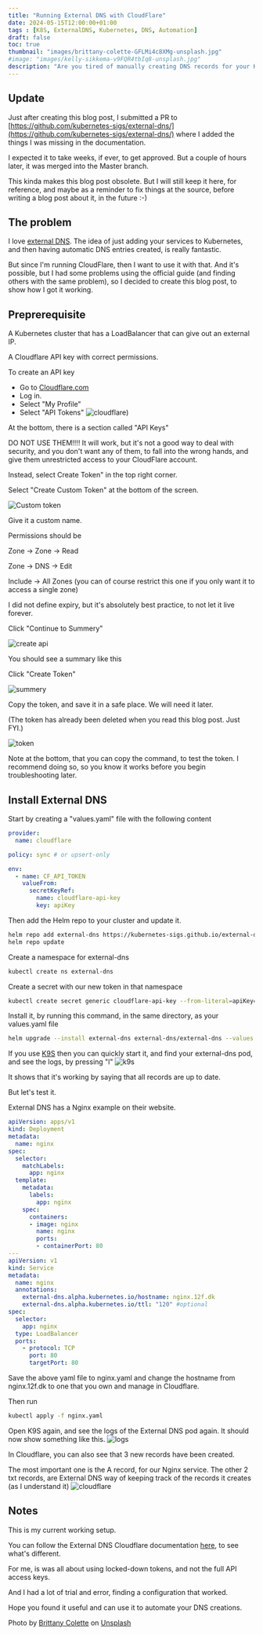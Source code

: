```yaml
---
title: "Running External DNS with CloudFlare"
date: 2024-05-15T12:00:00+01:00
tags : [K8S, ExternalDNS, Kubernetes, DNS, Automation]
draft: false
toc: true
thumbnail: "images/brittany-colette-GFLMi4c8XMg-unsplash.jpg"
#image: "images/kelly-sikkema-v9FQR4tbIq8-unsplash.jpg"
description: "Are you tired of manually creating DNS records for your Kubernetes services? In this tutorial, we'll show you how to automate the process using CloudFlare and External DNS. We'll walk you through the steps of setting up a Cloudflare API key, installing External DNS, and configuring it to work with your Kubernetes cluster. With this setup, you can easily create and manage DNS records for your services without having to manually update them in CloudFlare. Perfect for IT professionals looking to streamline their workflow and improve their infrastructure's reliability and security."
---
```

## Update

Just after creating this blog post, I submitted a PR to [https://github.com/kubernetes-sigs/external-dns/](https://github.com/kubernetes-sigs/external-dns/) where I added the things I was missing in the documentation.

I expected it to take weeks, if ever, to get approved. But a couple of hours later, it was merged into the Master branch.

This kinda makes this blog post obsolete. 
But I will still keep it here, for reference, and maybe as a reminder to fix things at the source, before writing a blog post about it, in the future :-) 

## The problem

I love [external DNS](https://github.com/kubernetes-sigs/external-dns).
The idea of just adding your services to Kubernetes, and then having automatic DNS entries created, is really fantastic. 

But since I'm running CloudFlare, then I want to use it with that. 
And it's possible, but I had some problems using the official guide (and finding others with the same problem), so I decided to create this blog post, to show how I got it working.

## Preprerequisite

A Kubernetes cluster that has a LoadBalancer that can give out an external IP.

A Cloudflare API key with correct permissions.

To create an API key

- Go to [Cloudflare.com](www.cloudflare.com)
- Log in.
- Select "My Profile"
- Select "API Tokens"
![cloudflare](images/1.png))

At the bottom, there is a section called "API Keys"

DO NOT USE THEM!!!!
It will work, but it's not a good way to deal with security, and you don't want any of them, to fall into the wrong hands, and give them unrestricted access to your CloudFlare account.

Instead, select Create Token" in the top right corner.

Select "Create Custom Token" at the bottom of the screen.

![Custom token](images/2.png)

Give it a custom name.

Permissions should be 

Zone -> Zone -> Read

Zone -> DNS -> Edit

Include -> All Zones (you can of course restrict this one if you only want it to access a single zone)

I did not define expiry, but it's absolutely best practice, to not let it live forever.

Click "Continue to Summery"

![create api](images/3.png)

You should see a summary like this

Click "Create Token"

![summery](images/4.png)

Copy the token, and save it in a safe place. We will need it later.

(The token has already been deleted when you read this blog post. Just FYI.)

![token](images/5.png)

Note at the bottom, that you can copy the command, to test the token.
I recommend doing so, so you know it works before you begin troubleshooting later.

## Install External DNS

Start by creating a "values.yaml" file with the following content
```yaml
provider:
  name: cloudflare

policy: sync # or upsert-only

env:
  - name: CF_API_TOKEN
    valueFrom:
      secretKeyRef:
        name: cloudflare-api-key
        key: apiKey
```

Then add the Helm repo to your cluster and update it.

```bash
helm repo add external-dns https://kubernetes-sigs.github.io/external-dns/
helm repo update
```

Create a namespace for external-dns
```bash
kubectl create ns external-dns
```

Create a secret with our new token in that namespace
```bash
kubectl create secret generic cloudflare-api-key --from-literal=apiKey="5KZRiBQtprdSCPHg_nOO1yujHVxw4hFIiEgVRvC4" --namespace external-dns
```

Install it, by running this command, in the same directory, as your values.yaml file
```bash
helm upgrade --install external-dns external-dns/external-dns --values values.yaml --namespace external-dns
```

If you use [K9S](https://k9scli.io) then you can quickly start it, and find your external-dns pod, and see the logs, by pressing "l"
![k9s](images/6.png)

It shows that it's working by saying that all records are up to date.

But let's test it.

External DNS has a Nginx example on their website.
```yaml
apiVersion: apps/v1
kind: Deployment
metadata:
  name: nginx
spec:
  selector:
    matchLabels:
      app: nginx
  template:
    metadata:
      labels:
        app: nginx
    spec:
      containers:
      - image: nginx
        name: nginx
        ports:
        - containerPort: 80
---
apiVersion: v1
kind: Service
metadata:
  name: nginx
  annotations:
    external-dns.alpha.kubernetes.io/hostname: nginx.12f.dk
    external-dns.alpha.kubernetes.io/ttl: "120" #optional
spec:
  selector:
    app: nginx
  type: LoadBalancer
  ports:
    - protocol: TCP
      port: 80
      targetPort: 80
````

Save the above yaml file to nginx.yaml and change the hostname from nginx.12f.dk to one that you own and manage in Cloudflare.

Then run 
```bash
kubectl apply -f nginx.yaml
```

Open K9S again, and see the logs of the External DNS pod again.
It should now show something like this.
![logs](images/7.png)

In Cloudflare, you can also see that 3 new records have been created.

The most important one is the A record, for our Nginx service.
The other 2 txt records, are External DNS way of keeping track of the records it creates (as I understand it)
![cloudflare](images/8.png)

## Notes

This is my current working setup.

You can follow the External DNS Cloudflare documentation [here](https://github.com/kubernetes-sigs/external-dns/blob/master/docs/tutorials/cloudflare.md), to see what's different.

For me, is was all about using locked-down tokens, and not the full API access keys.

And I had a lot of trial and error, finding a configuration that worked.

Hope you found it useful and can use it to automate your DNS creations.

Photo by <a href="https://unsplash.com/@candidbcolette?utm_content=creditCopyText&utm_medium=referral&utm_source=unsplash">Brittany Colette</a> on <a href="https://unsplash.com/photos/persons-holding-book-GFLMi4c8XMg?utm_content=creditCopyText&utm_medium=referral&utm_source=unsplash">Unsplash</a>
  